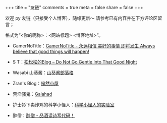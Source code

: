 +++
title = "友链"
comments = true
meta = false
share = false
+++

欢迎 py 友链（只接受个人博客），随缘更新～ 请参考已有内容并在下方评论区留言；

格式为“<你的昵称>：<网站标题> <博客地址>”。

- GamerNoTitle：[GamerNoTitle - 永远相信 美好的事情 即将发生 Always believe that good things will happen!](https://bili33.top/)

- S T：[松松松的Blog – Do Not Go Gentle Into That Good Night](https://www.saltyfish.win/)

- Wasabi 山葵酱：[山葵酱部落格](https://wasabi.fun/)

- Zran's Blog：[梓然小屋](https://blog.zranl.cn/)

- 荒淫骚鬼：[Galahad](https://focus.expert/)

- 护士衫下卖炸鸡的科学小怪人：[科学小怪人的实验室](https://blog.vwert.com/)

- 醉僧：[醉僧 - 品酒读诗写代码！](https://zuiseng.com/)